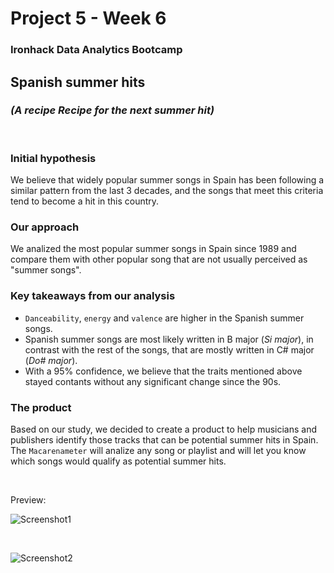 # Project 5 - Week 6

### Ironhack Data Analytics Bootcamp

## **Spanish summer hits**

### *(A recipe Recipe for the next summer hit)*

<br>

### **Initial hypothesis**

We believe that widely popular summer songs in Spain has been following a similar pattern from the last 3 decades, and the songs that meet this criteria tend to become a hit in this country.

### **Our approach**

We analized the most popular summer songs in Spain since 1989 and compare them with other popular song that are not usually perceived as "summer songs".

### **Key takeaways from our analysis**

- `Danceability`, `energy` and `valence` are higher in the Spanish summer songs.
- Spanish summer songs are most likely written in B major (*Si major*), in contrast with the rest of the songs, that are mostly written in C# major (*Do# major*).
- With a 95% confidence, we believe that the traits mentioned above stayed contants without any significant change since the 90s.

### **The  product**

Based on our study, we decided to create a product to help musicians and publishers identify those tracks that can be potential summer hits in Spain. The `Macarenameter` will analize any song or playlist and will let you know which songs would qualify as potential summer hits.

<br>

Preview:

![Screenshot1](https://raw.githubusercontent.com/andersgom/project5-week6/main/screenshots/ss1.png)

<br>

![Screenshot2](https://raw.githubusercontent.com/andersgom/project5-week6/main/screenshots/ss2.png)
